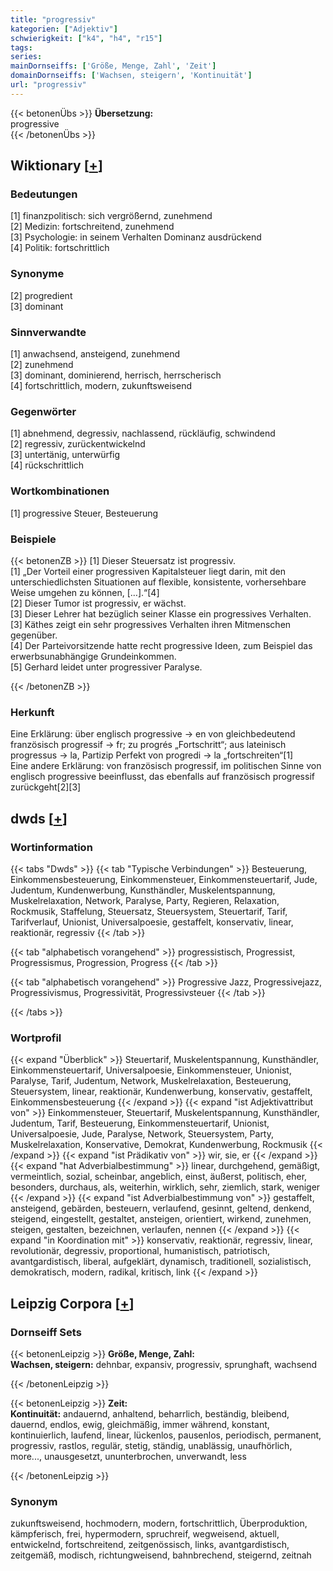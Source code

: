 ```yaml
---
title: "progressiv"
kategorien: ["Adjektiv"]
schwierigkeit: ["k4", "h4", "r15"]
tags:
series:
mainDornseiffs: ['Größe, Menge, Zahl', 'Zeit']
domainDornseiffs: ['Wachsen, steigern', 'Kontinuität']
url: "progressiv"
---
```


{{< betonenÜbs >}}
**Übersetzung:**  
progressive  
{{< /betonenÜbs >}}

## Wiktionary [[+](https://de.wiktionary.org/wiki/progressiv)]

### Bedeutungen
[1] finanzpolitisch: sich vergrößernd, zunehmend  
[2] Medizin: fortschreitend, zunehmend  
[3] Psychologie: in seinem Verhalten Dominanz ausdrückend  
[4] Politik: fortschrittlich  

### Synonyme
[2] progredient  
[3] dominant  

### Sinnverwandte
[1] anwachsend, ansteigend, zunehmend  
[2] zunehmend  
[3] dominant, dominierend, herrisch, herrscherisch  
[4] fortschrittlich, modern, zukunftsweisend  

### Gegenwörter
[1] abnehmend, degressiv, nachlassend, rückläufig, schwindend  
[2] regressiv, zurückentwickelnd  
[3] untertänig, unterwürfig  
[4] rückschrittlich  

### Wortkombinationen
[1] progressive Steuer, Besteuerung  

### Beispiele
{{< betonenZB >}}
[1] Dieser Steuersatz ist progressiv.  
[1] „Der Vorteil einer progressiven Kapitalsteuer liegt darin, mit den unterschiedlichsten Situationen auf flexible, konsistente, vorhersehbare Weise umgehen zu können, […].“[4]  
[2] Dieser Tumor ist progressiv, er wächst.  
[3] Dieser Lehrer hat bezüglich seiner Klasse ein progressives Verhalten.  
[3] Käthes zeigt ein sehr progressives Verhalten ihren Mitmenschen gegenüber.  
[4] Der Parteivorsitzende hatte recht progressive Ideen, zum Beispiel das erwerbsunabhängige Grundeinkommen.  
[5] Gerhard leidet unter progressiver Paralyse.  

{{< /betonenZB >}}
### Herkunft
Eine Erklärung: über englisch progressive → en von gleichbedeutend französisch progressif → fr; zu progrés „Fortschritt“; aus lateinisch progressus → la, Partizip Perfekt von progredi → la „fortschreiten“[1]  
Eine andere Erklärung: von französisch progressif, im politischen Sinne von englisch progressive beeinflusst, das ebenfalls auf französisch progressif zurückgeht[2][3]  



## dwds [[+](https://www.dwds.de/wb/progressiv)]

### Wortinformation
{{< tabs "Dwds" >}}
{{< tab "Typische Verbindungen" >}}
Besteuerung, Einkommensbesteuerung, Einkommensteuer, Einkommensteuertarif, Jude, Judentum, Kundenwerbung, Kunsthändler, Muskelentspannung, Muskelrelaxation, Network, Paralyse, Party, Regieren, Relaxation, Rockmusik, Staffelung, Steuersatz, Steuersystem, Steuertarif, Tarif, Tarifverlauf, Unionist, Universalpoesie, gestaffelt, konservativ, linear, reaktionär, regressiv
{{< /tab >}}

{{< tab "alphabetisch vorangehend" >}}
progressistisch, Progressist, Progressismus, Progression, Progress
{{< /tab >}}

{{< tab "alphabetisch vorangehend" >}}
Progressive Jazz, Progressivejazz, Progressivismus, Progressivität, Progressivsteuer
{{< /tab >}}

{{< /tabs >}}

### Wortprofil
{{< expand "Überblick" >}} Steuertarif, Muskelentspannung, Kunsthändler, Einkommensteuertarif, Universalpoesie, Einkommensteuer, Unionist, Paralyse, Tarif, Judentum, Network, Muskelrelaxation, Besteuerung, Steuersystem, linear, reaktionär, Kundenwerbung, konservativ, gestaffelt, Einkommensbesteuerung {{< /expand >}}
{{< expand "ist Adjektivattribut von" >}} Einkommensteuer, Steuertarif, Muskelentspannung, Kunsthändler, Judentum, Tarif, Besteuerung, Einkommensteuertarif, Unionist, Universalpoesie, Jude, Paralyse, Network, Steuersystem, Party, Muskelrelaxation, Konservative, Demokrat, Kundenwerbung, Rockmusik {{< /expand >}}
{{< expand "ist Prädikativ von" >}} wir, sie, er {{< /expand >}}
{{< expand "hat Adverbialbestimmung" >}} linear, durchgehend, gemäßigt, vermeintlich, sozial, scheinbar, angeblich, einst, äußerst, politisch, eher, besonders, durchaus, als, weiterhin, wirklich, sehr, ziemlich, stark, weniger {{< /expand >}}
{{< expand "ist Adverbialbestimmung von" >}} gestaffelt, ansteigend, gebärden, besteuern, verlaufend, gesinnt, geltend, denkend, steigend, eingestellt, gestaltet, ansteigen, orientiert, wirkend, zunehmen, steigen, gestalten, bezeichnen, verlaufen, nennen {{< /expand >}}
{{< expand "in Koordination mit" >}} konservativ, reaktionär, regressiv, linear, revolutionär, degressiv, proportional, humanistisch, patriotisch, avantgardistisch, liberal, aufgeklärt, dynamisch, traditionell, sozialistisch, demokratisch, modern, radikal, kritisch, link {{< /expand >}}

## Leipzig Corpora [[+](https://corpora.uni-leipzig.de/en/res?word=progressiv&corpusId=deu_newscrawl-public_2018)]

### Dornseiff Sets
{{< betonenLeipzig >}}
**Größe, Menge, Zahl:**  
**Wachsen, steigern:** dehnbar, expansiv, progressiv, sprunghaft, wachsend  

{{< /betonenLeipzig >}}


{{< betonenLeipzig >}}
**Zeit:**  
**Kontinuität:** andauernd, anhaltend, beharrlich, beständig, bleibend, dauernd, endlos, ewig, gleichmäßig, immer während, konstant, kontinuierlich, laufend, linear, lückenlos, pausenlos, periodisch, permanent, progressiv, rastlos, regulär, stetig, ständig, unablässig, unaufhörlich, more..., unausgesetzt, ununterbrochen, unverwandt, less  

{{< /betonenLeipzig >}}

### Synonym
zukunftsweisend, hochmodern, modern, fortschrittlich, Überproduktion, kämpferisch, frei, hypermodern, spruchreif, wegweisend, aktuell, entwickelnd, fortschreitend, zeitgenössisch, links, avantgardistisch, zeitgemäß, modisch, richtungweisend, bahnbrechend, steigernd, zeitnah

